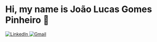 # Hi, my name is João Lucas Gomes Pinheiro 👋




<a href="https://www.linkedin.com/in/joaopinheiroads/">
    <img src="https://img.shields.io/badge/LinkedIn-0077B5?style=for-the-badge&logo=linkedin&logoColor=white" alt="LinkedIn"/>
</a>
<a href="mailto:SEUGMAIL">
    <img src="https://img.shields.io/badge/Gmail-333333?style=for-the-badge&logo=gmail&logoColor=red" alt="Gmail"/>
</a>



